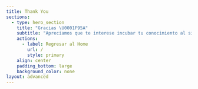 ```yaml
---
title: Thank You
sections:
  - type: hero_section
    title: "Gracias \U0001F95A"
    subtitle: "Apreciamos que te interese incubar tu conocimiento al siguiente nivel. Pronto nos pondremos en contacto. Ten un lindo día \U0001F95A"
    actions:
      - label: Regresar al Home
        url: /
        style: primary
    align: center
    padding_bottom: large
    background_color: none
layout: advanced
---
```

